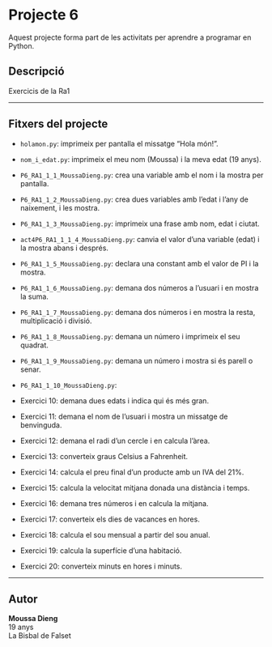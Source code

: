 # Projecte 6

Aquest projecte forma part de les activitats per aprendre a programar en Python.

## Descripció

Exercicis de la Ra1

---

## Fitxers del projecte

- `holamon.py`: imprimeix per pantalla el missatge “Hola món!”.
- `nom_i_edat.py`: imprimeix el meu nom (Moussa) i la meva edat (19 anys).

- `P6_RA1_1_1_MoussaDieng.py`: crea una variable amb el nom i la mostra per pantalla.
- `P6_RA1_1_2_MoussaDieng.py`: crea dues variables amb l’edat i l’any de naixement, i les mostra.
- `P6_RA1_1_3_MoussaDieng.py`: imprimeix una frase amb nom, edat i ciutat.
- `act4P6_RA1_1_1_4_MoussaDieng.py`: canvia el valor d’una variable (edat) i la mostra abans i després.
- `P6_RA1_1_5_MoussaDieng.py`: declara una constant amb el valor de PI i la mostra.
- `P6_RA1_1_6_MoussaDieng.py`: demana dos números a l’usuari i en mostra la suma.
- `P6_RA1_1_7_MoussaDieng.py`: demana dos números i en mostra la resta, multiplicació i divisió.
- `P6_RA1_1_8_MoussaDieng.py`: demana un número i imprimeix el seu quadrat.
- `P6_RA1_1_9_MoussaDieng.py`: demana un número i mostra si és parell o senar.
- `P6_RA1_1_10_MoussaDieng.py`:
- Exercici 10: demana dues edats i indica qui és més gran.
- Exercici 11: demana el nom de l’usuari i mostra un missatge de benvinguda.
- Exercici 12: demana el radi d’un cercle i en calcula l’àrea.
- Exercici 13: converteix graus Celsius a Fahrenheit.
- Exercici 14: calcula el preu final d’un producte amb un IVA del 21%.
- Exercici 15: calcula la velocitat mitjana donada una distància i temps.
- Exercici 16: demana tres números i en calcula la mitjana.
- Exercici 17: converteix els dies de vacances en hores.
- Exercici 18: calcula el sou mensual a partir del sou anual.
- Exercici 19: calcula la superfície d’una habitació.
- Exercici 20: converteix minuts en hores i minuts.

---

## Autor

**Moussa Dieng**  
19 anys  
La Bisbal de Falset


